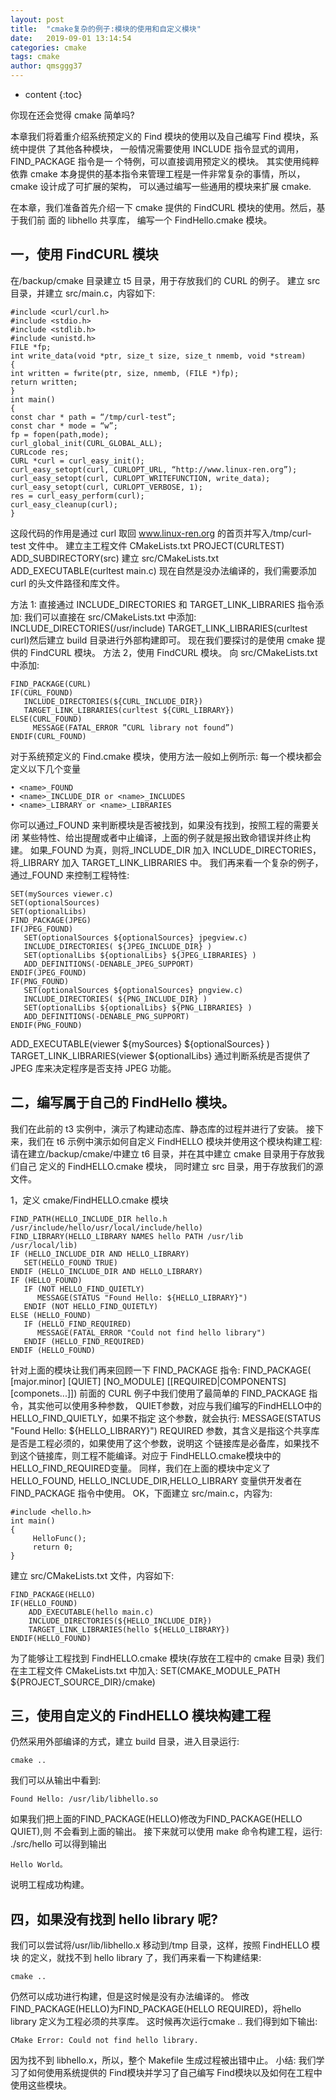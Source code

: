 ```yaml
---
layout: post
title:  "cmake复杂的例子:模块的使用和自定义模块"
date:   2019-09-01 13:14:54
categories: cmake
tags: cmake
author: qmsggg37
---
```


* content
{:toc}

你现在还会觉得 cmake 简单吗?

本章我们将着重介绍系统预定义的 Find 模块的使用以及自己编写 Find 模块，系统中提供 了其他各种模块，
一般情况需要使用 INCLUDE 指令显式的调用，FIND_PACKAGE 指令是一 个特例，可以直接调用预定义的模块。
其实使用纯粹依靠 cmake 本身提供的基本指令来管理工程是一件非常复杂的事情，所以， cmake 设计成了可扩展的架构，
可以通过编写一些通用的模块来扩展 cmake.

在本章，我们准备首先介绍一下 cmake 提供的 FindCURL 模块的使用。然后，基于我们前 面的 libhello 共享库，
编写一个 FindHello.cmake 模块。





## 一，使用 FindCURL 模块
在/backup/cmake 目录建立 t5 目录，用于存放我们的 CURL 的例子。 建立 src 目录，并建立 src/main.c，内容如下:
```
#include <curl/curl.h>
#include <stdio.h>
#include <stdlib.h>
#include <unistd.h>
FILE *fp;
int write_data(void *ptr, size_t size, size_t nmemb, void *stream)
{
int written = fwrite(ptr, size, nmemb, (FILE *)fp);
return written;
}
int main()
{
const char * path = “/tmp/curl-test”;
const char * mode = “w”;
fp = fopen(path,mode);
curl_global_init(CURL_GLOBAL_ALL);
CURLcode res;
CURL *curl = curl_easy_init();
curl_easy_setopt(curl, CURLOPT_URL, “http://www.linux-ren.org”);
curl_easy_setopt(curl, CURLOPT_WRITEFUNCTION, write_data);
curl_easy_setopt(curl, CURLOPT_VERBOSE, 1);
res = curl_easy_perform(curl);
curl_easy_cleanup(curl);
}
```
这段代码的作用是通过 curl 取回 www.linux-ren.org 的首页并写入/tmp/curl-test 文件中。
建立主工程文件 CMakeLists.txt PROJECT(CURLTEST) ADD_SUBDIRECTORY(src)
建立 src/CMakeLists.txt ADD_EXECUTABLE(curltest main.c)
现在自然是没办法编译的，我们需要添加 curl 的头文件路径和库文件。

方法 1:
直接通过 INCLUDE_DIRECTORIES 和 TARGET_LINK_LIBRARIES 指令添加: 我们可以直接在 src/CMakeLists.txt 
中添加: INCLUDE_DIRECTORIES(/usr/include) TARGET_LINK_LIBRARIES(curltest curl)然后建立 build 目录进行外部构建即可。
现在我们要探讨的是使用 cmake 提供的 FindCURL 模块。 方法 2，使用 FindCURL 模块。
向 src/CMakeLists.txt 中添加:
```
FIND_PACKAGE(CURL)
IF(CURL_FOUND)
   INCLUDE_DIRECTORIES(${CURL_INCLUDE_DIR})
   TARGET_LINK_LIBRARIES(curltest ${CURL_LIBRARY})
ELSE(CURL_FOUND)
     MESSAGE(FATAL_ERROR ”CURL library not found”)
ENDIF(CURL_FOUND)
```
对于系统预定义的 Find<name>.cmake 模块，使用方法一般如上例所示: 每一个模块都会定义以下几个变量
```
• <name>_FOUND
• <name>_INCLUDE_DIR or <name>_INCLUDES
• <name>_LIBRARY or <name>_LIBRARIES
```
你可以通过<name>_FOUND 来判断模块是否被找到，如果没有找到，按照工程的需要关闭 某些特性、给出提醒或者中止编译，上面的例子就是报出致命错误并终止构建。
如果<name>_FOUND 为真，则将<name>_INCLUDE_DIR 加入 INCLUDE_DIRECTORIES， 将<name>_LIBRARY 加入 TARGET_LINK_LIBRARIES 中。
我们再来看一个复杂的例子，通过<name>_FOUND 来控制工程特性: 
```
SET(mySources viewer.c)
SET(optionalSources)
SET(optionalLibs)
FIND_PACKAGE(JPEG)
IF(JPEG_FOUND)
   SET(optionalSources ${optionalSources} jpegview.c)
   INCLUDE_DIRECTORIES( ${JPEG_INCLUDE_DIR} )
   SET(optionalLibs ${optionalLibs} ${JPEG_LIBRARIES} )
   ADD_DEFINITIONS(-DENABLE_JPEG_SUPPORT)
ENDIF(JPEG_FOUND)
IF(PNG_FOUND)
   SET(optionalSources ${optionalSources} pngview.c)
   INCLUDE_DIRECTORIES( ${PNG_INCLUDE_DIR} )
   SET(optionalLibs ${optionalLibs} ${PNG_LIBRARIES} )
   ADD_DEFINITIONS(-DENABLE_PNG_SUPPORT)
ENDIF(PNG_FOUND)
```
ADD_EXECUTABLE(viewer ${mySources} ${optionalSources} ) TARGET_LINK_LIBRARIES(viewer ${optionalLibs} 通过判断系统是否提供了 JPEG 库来决定程序是否支持 JPEG 功能。
## 二，编写属于自己的 FindHello 模块。
我们在此前的 t3 实例中，演示了构建动态库、静态库的过程并进行了安装。
接下来，我们在 t6 示例中演示如何自定义 FindHELLO 模块并使用这个模块构建工程:
请在建立/backup/cmake/中建立 t6 目录，并在其中建立 cmake 目录用于存放我们自己 定义的 FindHELLO.cmake 模块，
同时建立 src 目录，用于存放我们的源文件。

1，定义 cmake/FindHELLO.cmake 模块 
```
FIND_PATH(HELLO_INCLUDE_DIR hello.h /usr/include/hello/usr/local/include/hello)
FIND_LIBRARY(HELLO_LIBRARY NAMES hello PATH /usr/lib
/usr/local/lib)
IF (HELLO_INCLUDE_DIR AND HELLO_LIBRARY)
   SET(HELLO_FOUND TRUE)
ENDIF (HELLO_INCLUDE_DIR AND HELLO_LIBRARY)
IF (HELLO_FOUND)
   IF (NOT HELLO_FIND_QUIETLY)
      MESSAGE(STATUS "Found Hello: ${HELLO_LIBRARY}")
   ENDIF (NOT HELLO_FIND_QUIETLY)
ELSE (HELLO_FOUND)
   IF (HELLO_FIND_REQUIRED)
      MESSAGE(FATAL_ERROR "Could not find hello library")
   ENDIF (HELLO_FIND_REQUIRED)
ENDIF (HELLO_FOUND)
```
针对上面的模块让我们再来回顾一下 FIND_PACKAGE 指令: FIND_PACKAGE(<name> [major.minor] [QUIET] [NO_MODULE]
[[REQUIRED|COMPONENTS] [componets...]])
前面的 CURL 例子中我们使用了最简单的 FIND_PACKAGE 指令，其实他可以使用多种参数，
QUIET参数，对应与我们编写的FindHELLO中的 HELLO_FIND_QUIETLY，如果不指定 这个参数，就会执行:
MESSAGE(STATUS "Found Hello: ${HELLO_LIBRARY}")
REQUIRED 参数，其含义是指这个共享库是否是工程必须的，如果使用了这个参数，说明这 个链接库是必备库，如果找不到这个链接库，则工程不能编译。对应于 FindHELLO.cmake模块中的 HELLO_FIND_REQUIRED变量。
同样，我们在上面的模块中定义了 HELLO_FOUND, HELLO_INCLUDE_DIR,HELLO_LIBRARY 变量供开发者在 FIND_PACKAGE 指令中使用。
OK，下面建立 src/main.c，内容为: 
```
#include <hello.h>
int main()
{
     HelloFunc();
     return 0; 
}
```
建立 src/CMakeLists.txt 文件，内容如下: 
```
FIND_PACKAGE(HELLO)
IF(HELLO_FOUND)
    ADD_EXECUTABLE(hello main.c)
    INCLUDE_DIRECTORIES(${HELLO_INCLUDE_DIR})
    TARGET_LINK_LIBRARIES(hello ${HELLO_LIBRARY})
ENDIF(HELLO_FOUND)
```
为了能够让工程找到 FindHELLO.cmake 模块(存放在工程中的 cmake 目录) 我们在主工程文件 CMakeLists.txt 中加入:
SET(CMAKE_MODULE_PATH ${PROJECT_SOURCE_DIR}/cmake)
## 三，使用自定义的 FindHELLO 模块构建工程
仍然采用外部编译的方式，建立 build 目录，进入目录运行:
```
cmake ..
```
我们可以从输出中看到:
```
Found Hello: /usr/lib/libhello.so
```
如果我们把上面的FIND_PACKAGE(HELLO)修改为FIND_PACKAGE(HELLO QUIET),则 不会看到上面的输出。
接下来就可以使用 make 命令构建工程，运行: ./src/hello 可以得到输出
```
Hello World。
```
说明工程成功构建。
## 四，如果没有找到 hello library 呢?
我们可以尝试将/usr/lib/libhello.x 移动到/tmp 目录，这样，按照 FindHELLO 模块
的定义，就找不到 hello library 了，我们再来看一下构建结果:
```
cmake ..
```
仍然可以成功进行构建，但是这时候是没有办法编译的。
修改FIND_PACKAGE(HELLO)为FIND_PACKAGE(HELLO REQUIRED)，将hello library 定义为工程必须的共享库。
这时候再次运行cmake ..
我们得到如下输出:
```
CMake Error: Could not find hello library.
```
因为找不到 libhello.x，所以，整个 Makefile 生成过程被出错中止。
小结:
我们学习了如何使用系统提供的 Find<NAME>模块并学习了自己编写
Find<NAME>模块以及如何在工程中使用这些模块。
